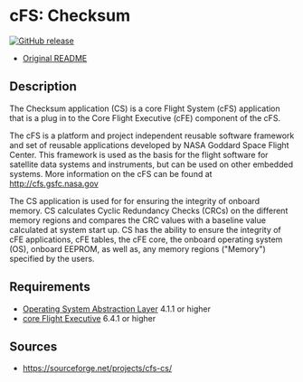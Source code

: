 # cFS: Checksum

[![GitHub release](https://img.shields.io/github/release/lassondesat/cfs-cs.svg)](https://github.com/lassondesat/cfs-cs/releases)

* [Original README](cfs-cs-app-OSS-readme.txt)

## Description

The Checksum application (CS) is a core Flight System (cFS) application that is
a plug in to the Core Flight Executive (cFE) component of the cFS.

The cFS is a platform and project independent reusable software framework and
set of reusable applications developed by NASA Goddard Space Flight Center. This
framework is used as the basis for the flight software for satellite data
systems and instruments, but can be used on other embedded systems. More
information on the cFS can be found at http://cfs.gsfc.nasa.gov

The CS application is used for for ensuring the integrity of onboard memory. CS
calculates Cyclic Redundancy Checks (CRCs) on the different memory regions and
compares the CRC values with a baseline value calculated at system start up. CS
has the ability to ensure the integrity of cFE applications, cFE tables, the cFE
core, the onboard operating system (OS), onboard EEPROM, as well as, any memory
regions ("Memory") specified by the users.

## Requirements

* [Operating System Abstraction Layer][osal] 4.1.1 or higher
* [core Flight Executive][cfe] 6.4.1 or higher

## Sources

* https://sourceforge.net/projects/cfs-cs/

[osal]: https://github.com/lassondesat/osal
[cfe]: https://github.com/lassondesat/coreflightexec

